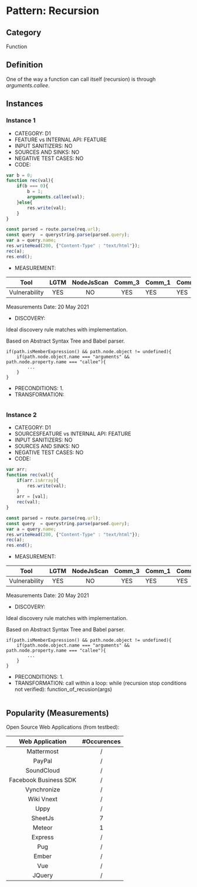 # Pattern: Recursion

## Category

Function

## Definition

One of the way a function can call itself (recursion) is through _arguments.callee_.

## Instances

### Instance 1

- CATEGORY: D1
- FEATURE vs INTERNAL API: FEATURE
- INPUT SANITIZERS: NO
- SOURCES AND SINKS: NO
- NEGATIVE TEST CASES: NO
- CODE:

```javascript
var b = 0;
function rec(val){
    if(b === 0){
        b = 1; 
        arguments.callee(val);
    }else{
        res.write(val);
    }
}

const parsed = route.parse(req.url);
const query  = querystring.parse(parsed.query);
var a = query.name;
res.writeHead(200, {"Content-Type" : "text/html"});
rec(a);
res.end();
```

- MEASUREMENT:

|     Tool      | LGTM | NodeJsScan | Comm_3 | Comm_1 | Comm_2 | Vulnerable |
| :-----------: | :--: | :--------: | :------: | ------- | --------- | ---------- |
| Vulnerability | YES  |    NO      | YES      |   YES   |    YES    |   YES      |
Measurements Date: 20 May 2021

- DISCOVERY:



Ideal discovery rule matches with implementation.

Based on Abstract Syntax Tree and Babel parser.

```
if(path.isMemberExpression() && path.node.object != undefined){
	if(path.node.object.name === "arguments" && path.node.property.name === "callee"){
		...
	}
}
```



- PRECONDITIONS:
   1.
- TRANSFORMATION:
```
```
### Instance 2

- CATEGORY: D1
- SOURCESFEATURE vs INTERNAL API: FEATURE
- INPUT SANITIZERS: NO
- SOURCES AND SINKS: NO
- NEGATIVE TEST CASES: NO
- CODE:

```javascript
var arr;
function rec(val){
    if(arr.isArray){
        res.write(val); 
    }
    arr = [val];
    rec(val); 
}

const parsed = route.parse(req.url);
const query  = querystring.parse(parsed.query);
var a = query.name;
res.writeHead(200, {"Content-Type" : "text/html"});
rec(a);
res.end();
```

- MEASUREMENT:

|     Tool      | LGTM | NodeJsScan | Comm_3 | Comm_1 | Comm_2 | Vulnerable |
| :-----------: | :--: | :--------: | :------: | ------- | --------- | ---------- |
| Vulnerability |  YES |     NO     |  YES        |    YES  |    YES    |   YES      |
Measurements Date: 20 May 2021

- DISCOVERY:



Ideal discovery rule matches with implementation.

Based on Abstract Syntax Tree and Babel parser.

```
if(path.isMemberExpression() && path.node.object != undefined){
	if(path.node.object.name === "arguments" && path.node.property.name === "callee"){
		...
	}
}
```



- PRECONDITIONS:
   1.
- TRANSFORMATION:
call within a loop:
while (recursion stop conditions not verified):
    function_of_recusion(args)
```
```
## Popularity (Measurements)

Open Source Web Applications (from testbed):

|    Web Application    | #Occurences |
| :-------------------: | :---------: |
|      Mattermost       |      /      |
|        PayPal         |      /      |
|      SoundCloud       |      /      |
| Facebook Business SDK |      /      |
|      Vynchronize      |      /      |
|      Wiki Vnext       |      /      |
|         Uppy          |      /      |
|        SheetJs        |      7      |
|        Meteor         |      1      |
|        Express        |      /      |
|          Pug          |      /      |
|         Ember         |      /      |
|          Vue          |      /      |
|        JQuery         |      /      |



